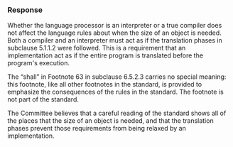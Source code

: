 ### Response

Whether the language processor is an interpreter or a true compiler does not
affect the language rules about when the size of an object is needed. Both a
compiler and an interpreter must act as if the translation phases in subclause
5.1.1.2 were followed. This is a requirement that an implementation act as if
the entire program is translated before the program's execution.

The “shall” in Footnote 63 in subclause 6.5.2.3 carries no special meaning: this
footnote, like all other footnotes in the standard, is provided to emphasize the
consequences of the rules in the standard. The footnote is not part of the
standard.

The Committee believes that a careful reading of the standard shows all of the
places that the size of an object is needed, and that the translation phases
prevent those requirements from being relaxed by an implementation.
